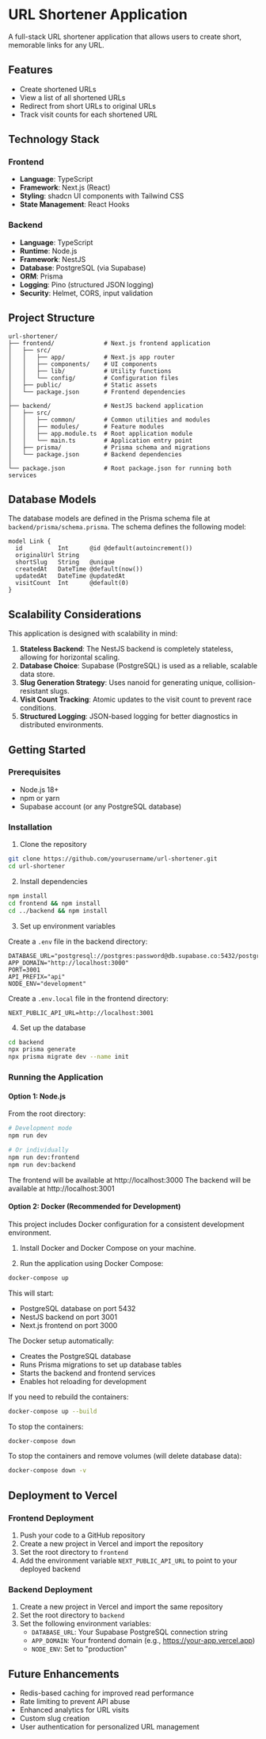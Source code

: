 # URL Shortener Application

A full-stack URL shortener application that allows users to create short, memorable links for any URL.

## Features

- Create shortened URLs
- View a list of all shortened URLs
- Redirect from short URLs to original URLs
- Track visit counts for each shortened URL

## Technology Stack

### Frontend

- **Language**: TypeScript
- **Framework**: Next.js (React)
- **Styling**: shadcn UI components with Tailwind CSS
- **State Management**: React Hooks

### Backend

- **Language**: TypeScript
- **Runtime**: Node.js
- **Framework**: NestJS
- **Database**: PostgreSQL (via Supabase)
- **ORM**: Prisma
- **Logging**: Pino (structured JSON logging)
- **Security**: Helmet, CORS, input validation

## Project Structure

```
url-shortener/
├── frontend/              # Next.js frontend application
│   ├── src/               
│   │   ├── app/           # Next.js app router
│   │   ├── components/    # UI components
│   │   ├── lib/           # Utility functions
│   │   └── config/        # Configuration files
│   ├── public/            # Static assets
│   └── package.json       # Frontend dependencies
│
├── backend/               # NestJS backend application
│   ├── src/               
│   │   ├── common/        # Common utilities and modules
│   │   ├── modules/       # Feature modules
│   │   ├── app.module.ts  # Root application module
│   │   └── main.ts        # Application entry point
│   ├── prisma/            # Prisma schema and migrations
│   └── package.json       # Backend dependencies
│
└── package.json           # Root package.json for running both services
```

## Database Models

The database models are defined in the Prisma schema file at `backend/prisma/schema.prisma`. The schema defines the following model:

```prisma
model Link {
  id          Int      @id @default(autoincrement())
  originalUrl String
  shortSlug   String   @unique
  createdAt   DateTime @default(now())
  updatedAt   DateTime @updatedAt
  visitCount  Int      @default(0)
}
```

## Scalability Considerations

This application is designed with scalability in mind:

1. **Stateless Backend**: The NestJS backend is completely stateless, allowing for horizontal scaling.
2. **Database Choice**: Supabase (PostgreSQL) is used as a reliable, scalable data store.
3. **Slug Generation Strategy**: Uses nanoid for generating unique, collision-resistant slugs.
4. **Visit Count Tracking**: Atomic updates to the visit count to prevent race conditions.
5. **Structured Logging**: JSON-based logging for better diagnostics in distributed environments.

## Getting Started

### Prerequisites

- Node.js 18+
- npm or yarn
- Supabase account (or any PostgreSQL database)

### Installation

1. Clone the repository

```bash
git clone https://github.com/yourusername/url-shortener.git
cd url-shortener
```

2. Install dependencies

```bash
npm install
cd frontend && npm install
cd ../backend && npm install
```

3. Set up environment variables

Create a `.env` file in the backend directory:

```
DATABASE_URL="postgresql://postgres:password@db.supabase.co:5432/postgres"
APP_DOMAIN="http://localhost:3000"
PORT=3001
API_PREFIX="api"
NODE_ENV="development"
```

Create a `.env.local` file in the frontend directory:

```
NEXT_PUBLIC_API_URL=http://localhost:3001
```

4. Set up the database

```bash
cd backend
npx prisma generate
npx prisma migrate dev --name init
```

### Running the Application

#### Option 1: Node.js

From the root directory:

```bash
# Development mode
npm run dev

# Or individually
npm run dev:frontend
npm run dev:backend
```

The frontend will be available at http://localhost:3000
The backend will be available at http://localhost:3001

#### Option 2: Docker (Recommended for Development)

This project includes Docker configuration for a consistent development environment.

1. Install Docker and Docker Compose on your machine.

2. Run the application using Docker Compose:

```bash
docker-compose up
```

This will start:
- PostgreSQL database on port 5432
- NestJS backend on port 3001
- Next.js frontend on port 3000

The Docker setup automatically:
- Creates the PostgreSQL database
- Runs Prisma migrations to set up database tables
- Starts the backend and frontend services
- Enables hot reloading for development

If you need to rebuild the containers:

```bash
docker-compose up --build
```

To stop the containers:

```bash
docker-compose down
```

To stop the containers and remove volumes (will delete database data):

```bash
docker-compose down -v
```

## Deployment to Vercel

### Frontend Deployment

1. Push your code to a GitHub repository
2. Create a new project in Vercel and import the repository
3. Set the root directory to `frontend`
4. Add the environment variable `NEXT_PUBLIC_API_URL` to point to your deployed backend

### Backend Deployment

1. Create a new project in Vercel and import the same repository
2. Set the root directory to `backend`
3. Set the following environment variables:
   - `DATABASE_URL`: Your Supabase PostgreSQL connection string
   - `APP_DOMAIN`: Your frontend domain (e.g., https://your-app.vercel.app)
   - `NODE_ENV`: Set to "production"

## Future Enhancements

- Redis-based caching for improved read performance
- Rate limiting to prevent API abuse
- Enhanced analytics for URL visits
- Custom slug creation
- User authentication for personalized URL management 
